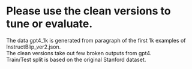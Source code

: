 # Please use the clean versions to tune or evaluate.
The data gpt4_1k is generated from paragraph of the first 1k examples of InstructBlip_ver2.json.  
The clean versions take out few broken outputs from gpt4.  
Train/Test split is based on the original Stanford dataset.